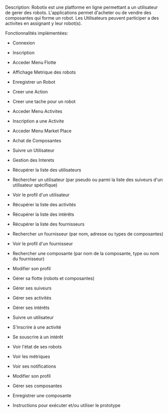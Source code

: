 
Description:
Robotix est une platforme en ligne permettant a un utilisateur de gerer des robots.
L'applications permet d'acheter ou de vendre des composantes qui forme un robot.
Les Utilisateurs peuvent participer a des activites en assignant y leur robot(s).


Fonctionnalités implémentées:
- Connexion
- Inscription
- Acceder Menu Flotte
- Affichage Metrique des robots
- Enregistrer un Robot
- Creer une Action
- Creer une tache pour un robot
- Acceder Menu Activites
- Inscription a une Activite
- Acceder Menu Market Place
- Achat de Composantes
- Suivre un Utilisateur
- Gestion des Interets

- Récupérer la liste des utilisateurs
- Rechercher un utilisateur (par pseudo ou parmi la liste des suiveurs d'un utilisateur spécifique)
- Voir le profil d'un utilisateur
- Récupérer la liste des activités
- Récupérer la liste des intérêts
- Récupérer la liste des fournisseurs
- Rechercher un fournisseur (par nom, adresse ou types de composantes)
- Voir le profil d'un fournisseur
- Rechercher une composante (par nom de la composante, type ou nom du fournisseur)

- Modifier son profil
- Gérer sa flotte (robots et composantes)
- Gérer ses suiveurs
- Gérer ses activités
- Gérer ses intérêts
- Suivre un utilisateur
- S'inscrire à une activité
- Se souscrire à un intérêt
- Voir l'état de ses robots
- Voir les métriques
- Voir ses notifications

- Modifier son profil
- Gérer ses composantes
- Enregistrer une composante


* Instructions pour exécuter et/ou utiliser le prototype
